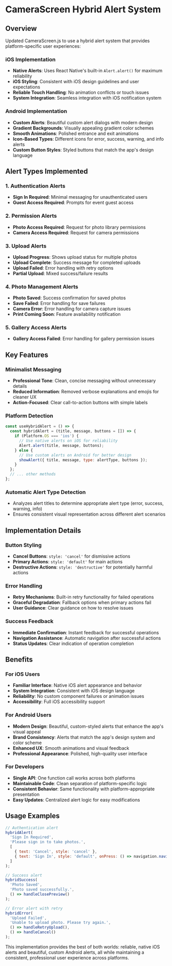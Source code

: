 # CameraScreen Hybrid Alert System

## Overview
Updated CameraScreen.js to use a hybrid alert system that provides platform-specific user experiences:

### iOS Implementation
- **Native Alerts**: Uses React Native's built-in `Alert.alert()` for maximum reliability
- **iOS Styling**: Consistent with iOS design guidelines and user expectations
- **Reliable Touch Handling**: No animation conflicts or touch issues
- **System Integration**: Seamless integration with iOS notification system

### Android Implementation
- **Custom Alerts**: Beautiful custom alert dialogs with modern design
- **Gradient Backgrounds**: Visually appealing gradient color schemes
- **Smooth Animations**: Polished entrance and exit animations
- **Icon-Based Types**: Different icons for error, success, warning, and info alerts
- **Custom Button Styles**: Styled buttons that match the app's design language

## Alert Types Implemented

### 1. Authentication Alerts
- **Sign In Required**: Minimal messaging for unauthenticated users
- **Guest Access Required**: Prompts for event guest access

### 2. Permission Alerts
- **Photo Access Required**: Request for photo library permissions
- **Camera Access Required**: Request for camera permissions

### 3. Upload Alerts
- **Upload Progress**: Shows upload status for multiple photos
- **Upload Complete**: Success message for completed uploads
- **Upload Failed**: Error handling with retry options
- **Partial Upload**: Mixed success/failure results

### 4. Photo Management Alerts
- **Photo Saved**: Success confirmation for saved photos
- **Save Failed**: Error handling for save failures
- **Camera Error**: Error handling for camera capture issues
- **Print Coming Soon**: Feature availability notification

### 5. Gallery Access Alerts
- **Gallery Access Failed**: Error handling for gallery permission issues

## Key Features

### Minimalist Messaging
- **Professional Tone**: Clean, concise messaging without unnecessary details
- **Reduced Information**: Removed verbose explanations and emojis for cleaner UX
- **Action-Focused**: Clear call-to-action buttons with simple labels

### Platform Detection
```javascript
const useHybridAlert = () => {
  const hybridAlert = (title, message, buttons = []) => {
    if (Platform.OS === 'ios') {
      // Use native alerts on iOS for reliability
      Alert.alert(title, message, buttons);
    } else {
      // Use custom alerts on Android for better design
      showAlert({ title, message, type: alertType, buttons });
    }
  };
  // ... other methods
};
```

### Automatic Alert Type Detection
- Analyzes alert titles to determine appropriate alert type (error, success, warning, info)
- Ensures consistent visual representation across different alert scenarios

## Implementation Details

### Button Styling
- **Cancel Buttons**: `style: 'cancel'` for dismissive actions
- **Primary Actions**: `style: 'default'` for main actions
- **Destructive Actions**: `style: 'destructive'` for potentially harmful actions

### Error Handling
- **Retry Mechanisms**: Built-in retry functionality for failed operations
- **Graceful Degradation**: Fallback options when primary actions fail
- **User Guidance**: Clear guidance on how to resolve issues

### Success Feedback
- **Immediate Confirmation**: Instant feedback for successful operations
- **Navigation Assistance**: Automatic navigation after successful actions
- **Status Updates**: Clear indication of operation completion

## Benefits

### For iOS Users
- **Familiar Interface**: Native iOS alert appearance and behavior
- **System Integration**: Consistent with iOS design language
- **Reliability**: No custom component failures or animation issues
- **Accessibility**: Full iOS accessibility support

### For Android Users
- **Modern Design**: Beautiful, custom-styled alerts that enhance the app's visual appeal
- **Brand Consistency**: Alerts that match the app's design system and color scheme
- **Enhanced UX**: Smooth animations and visual feedback
- **Professional Appearance**: Polished, high-quality user interface

### For Developers
- **Single API**: One function call works across both platforms
- **Maintainable Code**: Clean separation of platform-specific logic
- **Consistent Behavior**: Same functionality with platform-appropriate presentation
- **Easy Updates**: Centralized alert logic for easy modifications

## Usage Examples

```javascript
// Authentication alert
hybridAlert(
  'Sign In Required', 
  'Please sign in to take photos.',
  [
    { text: 'Cancel', style: 'cancel' },
    { text: 'Sign In', style: 'default', onPress: () => navigation.navigate('SignIn') }
  ]
);

// Success alert
hybridSuccess(
  'Photo Saved',
  'Photo saved successfully.',
  () => handleClosePreview()
);

// Error alert with retry
hybridError(
  'Upload Failed',
  'Unable to upload photo. Please try again.',
  () => handleRetryUpload(),
  () => handleCancel()
);
```

This implementation provides the best of both worlds: reliable, native iOS alerts and beautiful, custom Android alerts, all while maintaining a consistent, professional user experience across platforms.
